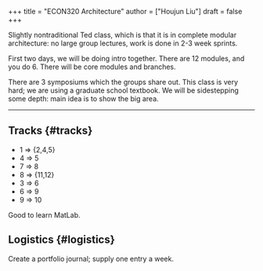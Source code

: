 +++
title = "ECON320 Architecture"
author = ["Houjun Liu"]
draft = false
+++

Slightly nontraditional Ted class, which is that it is in complete modular architecture: no large group lectures, work is done in 2-3 week sprints.

First two days, we will be doing intro together. There are 12 modules, and you do 6. There will be core modules and branches.

There are 3 symposiums which the groups share out. This class is very hard; we are using a graduate school textbook. We will be sidestepping some depth: main idea is to show the big area.

---


## Tracks {#tracks}

-   1 =&gt; {2,4,5}
-   4 =&gt; 5
-   7 =&gt; 8
-   8 =&gt; {11,12}
-   3 =&gt; 6
-   6 =&gt; 9
-   9 =&gt; 10

Good to learn MatLab.


## Logistics {#logistics}

Create a portfolio journal; supply one entry a week.